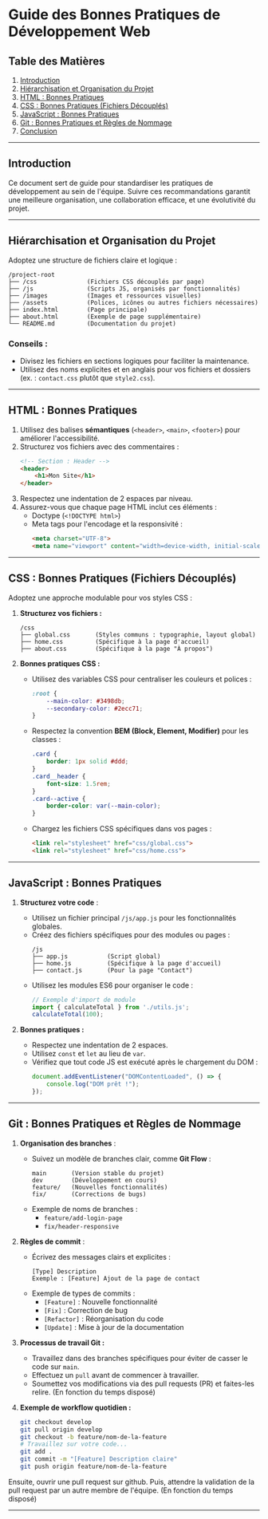 
# Guide des Bonnes Pratiques de Développement Web

## Table des Matières
1. [Introduction](#introduction)
2. [Hiérarchisation et Organisation du Projet](#hiérarchisation-et-organisation-du-projet)
3. [HTML : Bonnes Pratiques](#html--bonnes-pratiques)
4. [CSS : Bonnes Pratiques (Fichiers Découplés)](#css--bonnes-pratiques-fichiers-découplés)
5. [JavaScript : Bonnes Pratiques](#javascript--bonnes-pratiques)
6. [Git : Bonnes Pratiques et Règles de Nommage](#git--bonnes-pratiques-et-règles-de-nommage)
7. [Conclusion](#conclusion)

---

## Introduction
Ce document sert de guide pour standardiser les pratiques de développement au sein de l'équipe. Suivre ces recommandations garantit une meilleure organisation, une collaboration efficace, et une évolutivité du projet.

---

## Hiérarchisation et Organisation du Projet
Adoptez une structure de fichiers claire et logique :
```
/project-root
├── /css              (Fichiers CSS découplés par page)
├── /js               (Scripts JS, organisés par fonctionnalités)
├── /images           (Images et ressources visuelles)
├── /assets           (Polices, icônes ou autres fichiers nécessaires)
├── index.html        (Page principale)
├── about.html        (Exemple de page supplémentaire)
└── README.md         (Documentation du projet)
```

### Conseils :
- Divisez les fichiers en sections logiques pour faciliter la maintenance.
- Utilisez des noms explicites et en anglais pour vos fichiers et dossiers (ex. : `contact.css` plutôt que `style2.css`).

---

## HTML : Bonnes Pratiques
1. Utilisez des balises **sémantiques** (`<header>`, `<main>`, `<footer>`) pour améliorer l'accessibilité.
2. Structurez vos fichiers avec des commentaires :
   ```html
   <!-- Section : Header -->
   <header>
       <h1>Mon Site</h1>
   </header>
   ```
3. Respectez une indentation de 2 espaces par niveau.
4. Assurez-vous que chaque page HTML inclut ces éléments :
   - Doctype (`<!DOCTYPE html>`)
   - Meta tags pour l'encodage et la responsivité :
     ```html
     <meta charset="UTF-8">
     <meta name="viewport" content="width=device-width, initial-scale=1.0">
     ```

---

## CSS : Bonnes Pratiques (Fichiers Découplés)
Adoptez une approche modulable pour vos styles CSS :
1. **Structurez vos fichiers :**
   ```
   /css
   ├── global.css       (Styles communs : typographie, layout global)
   ├── home.css         (Spécifique à la page d'accueil)
   ├── about.css        (Spécifique à la page "À propos")
   ```

2. **Bonnes pratiques CSS :**
   - Utilisez des variables CSS pour centraliser les couleurs et polices :
     ```css
     :root {
         --main-color: #3498db;
         --secondary-color: #2ecc71;
     }
     ```
   - Respectez la convention **BEM (Block, Element, Modifier)** pour les classes :
     ```css
     .card {
         border: 1px solid #ddd;
     }
     .card__header {
         font-size: 1.5rem;
     }
     .card--active {
         border-color: var(--main-color);
     }
     ```
   - Chargez les fichiers CSS spécifiques dans vos pages :
     ```html
     <link rel="stylesheet" href="css/global.css">
     <link rel="stylesheet" href="css/home.css">
     ```

---

## JavaScript : Bonnes Pratiques
1. **Structurez votre code** :
   - Utilisez un fichier principal `/js/app.js` pour les fonctionnalités globales.
   - Créez des fichiers spécifiques pour des modules ou pages :
     ```
     /js
     ├── app.js           (Script global)
     ├── home.js          (Spécifique à la page d'accueil)
     ├── contact.js       (Pour la page "Contact")
     ```
   - Utilisez les modules ES6 pour organiser le code :
     ```javascript
     // Exemple d'import de module
     import { calculateTotal } from './utils.js';
     calculateTotal(100);
     ```

2. **Bonnes pratiques :**
   - Respectez une indentation de 2 espaces.
   - Utilisez `const` et `let` au lieu de `var`.
   - Vérifiez que tout code JS est exécuté après le chargement du DOM :
     ```javascript
     document.addEventListener("DOMContentLoaded", () => {
         console.log("DOM prêt !");
     });
     ```

---

## Git : Bonnes Pratiques et Règles de Nommage
1. **Organisation des branches** :
   - Suivez un modèle de branches clair, comme **Git Flow** :
     ```
     main       (Version stable du projet)
     dev        (Développement en cours)
     feature/   (Nouvelles fonctionnalités)
     fix/       (Corrections de bugs)
     ```
   - Exemple de noms de branches :
     - `feature/add-login-page`
     - `fix/header-responsive`

2. **Règles de commit** :
   - Écrivez des messages clairs et explicites :
     ```
     [Type] Description
     Exemple : [Feature] Ajout de la page de contact
     ```
   - Exemple de types de commits :
     - `[Feature]` : Nouvelle fonctionnalité
     - `[Fix]` : Correction de bug
     - `[Refactor]` : Réorganisation du code
     - `[Update]` : Mise à jour de la documentation

3. **Processus de travail Git :**
   - Travaillez dans des branches spécifiques pour éviter de casser le code sur `main`.
   - Effectuez un `pull` avant de commencer à travailler.
   - Soumettez vos modifications via des pull requests (PR) et faites-les relire. (En fonction du temps disposé)

4. **Exemple de workflow quotidien :**
   ```bash
   git checkout develop
   git pull origin develop
   git checkout -b feature/nom-de-la-feature
   # Travaillez sur votre code...
   git add .
   git commit -m "[Feature] Description claire"
   git push origin feature/nom-de-la-feature
   ```
  Ensuite, ouvrir une pull request sur github.
  Puis, attendre la validation de la pull request par un autre membre de l'équipe. (En fonction du temps disposé)

---


